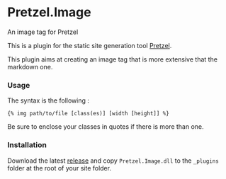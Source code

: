 # Pretzel.Image
An image tag for Pretzel

This is a plugin for the static site generation tool [Pretzel](https://github.com/Code52/pretzel).

This plugin aims at creating an image tag that is more extensive that the markdown one.

### Usage

The syntax is the following :

`{% img path/to/file [class(es)] [width [height]] %}`

Be sure to enclose your classes in quotes if there is more than one.

### Installation

Download the latest [release](https://github.com/k94ll13nn3/Pretzel.Image/releases) and copy `Pretzel.Image.dll` to the `_plugins` folder at the root of your site folder.